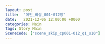 ```yaml
---
layout: post
title:  "메인_회상_001~012장"
date:   2021-12-06 12:00:00 +0000
categories: Main
Tags: Story Main
SceneCode: ["scene_skip_cp001-012_q1_s10"]
---
```

